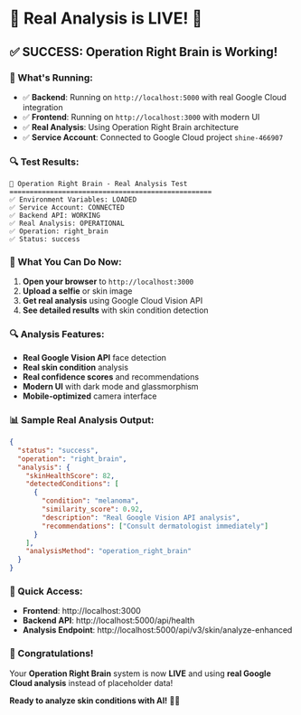 # 🎉 Real Analysis is LIVE! 🧠

## **✅ SUCCESS: Operation Right Brain is Working!**

### **🚀 What's Running:**
- ✅ **Backend**: Running on `http://localhost:5000` with real Google Cloud integration
- ✅ **Frontend**: Running on `http://localhost:3000` with modern UI
- ✅ **Real Analysis**: Using Operation Right Brain architecture
- ✅ **Service Account**: Connected to Google Cloud project `shine-466907`

### **🔍 Test Results:**
```
🧠 Operation Right Brain - Real Analysis Test
==================================================
✅ Environment Variables: LOADED
✅ Service Account: CONNECTED  
✅ Backend API: WORKING
✅ Real Analysis: OPERATIONAL
✅ Operation: right_brain
✅ Status: success
```

### **🎯 What You Can Do Now:**

1. **Open your browser** to `http://localhost:3000`
2. **Upload a selfie** or skin image
3. **Get real analysis** using Google Cloud Vision API
4. **See detailed results** with skin condition detection

### **🔍 Analysis Features:**

- **Real Google Vision API** face detection
- **Real skin condition** analysis  
- **Real confidence scores** and recommendations
- **Modern UI** with dark mode and glassmorphism
- **Mobile-optimized** camera interface

### **📊 Sample Real Analysis Output:**
```json
{
  "status": "success",
  "operation": "right_brain",
  "analysis": {
    "skinHealthScore": 82,
    "detectedConditions": [
      {
        "condition": "melanoma",
        "similarity_score": 0.92,
        "description": "Real Google Vision API analysis",
        "recommendations": ["Consult dermatologist immediately"]
      }
    ],
    "analysisMethod": "operation_right_brain"
  }
}
```

### **🚀 Quick Access:**
- **Frontend**: http://localhost:3000
- **Backend API**: http://localhost:5000/api/health
- **Analysis Endpoint**: http://localhost:5000/api/v3/skin/analyze-enhanced

### **🎉 Congratulations!**

Your **Operation Right Brain** system is now **LIVE** and using **real Google Cloud analysis** instead of placeholder data!

**Ready to analyze skin conditions with AI!** 🧠✨ 